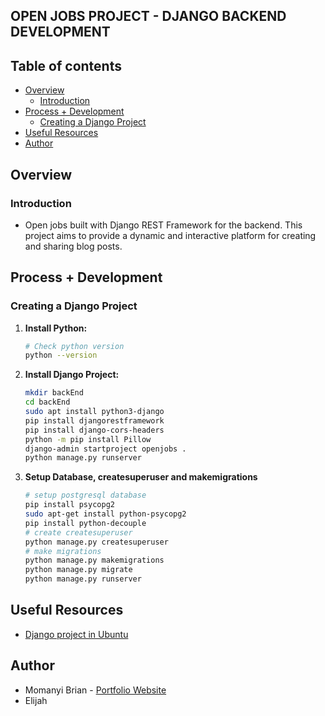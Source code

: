 ## OPEN JOBS PROJECT - DJANGO BACKEND DEVELOPMENT

## Table of contents

- [Overview](#overview)
    - [Introduction](#introduction)
- [Process + Development](#process-+-development)
    - [Creating a Django Project](#creating-a-django-project)
- [Useful Resources](#useful-resources)
- [Author](#author)

## Overview

### Introduction
- Open jobs built with Django REST Framework for the backend. This project aims to provide a dynamic and interactive platform for creating and sharing blog posts.

## Process + Development

### Creating a Django Project

1. **Install Python:**

    ```bash
    # Check python version
    python --version
    ```

2. **Install Django Project:**

    ```bash
    mkdir backEnd
    cd backEnd
    sudo apt install python3-django
    pip install djangorestframework
    pip install django-cors-headers
    python -m pip install Pillow
    django-admin startproject openjobs .
    python manage.py runserver
    ```

3. **Setup Database, createsuperuser and makemigrations**
    ```bash
    # setup postgresql database
    pip install psycopg2
    sudo apt-get install python-psycopg2
    pip install python-decouple
    # create createsuperuser
    python manage.py createsuperuser
    # make migrations
    python manage.py makemigrations
    python manage.py migrate
    python manage.py runserver
    ```

## Useful Resources
- [Django project in Ubuntu](https://www.youtube.com/watch?v=BSRN0hC96L8)

## Author

- Momanyi Brian - [Portfolio Website](https://momanyi-brian-portfolio.vercel.app)
- Elijah
